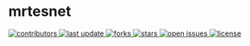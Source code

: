 # mrtesnet





<!-- Badges -->
<p>
  <a href="https://github.com/mrfastes">
    <img src="https://img.shields.io/github/contributors/Louis3797/awesome-readme-template" alt="contributors" />
  </a>
  <a href="">
    <img src="https://img.shields.io/github/last-commit/mrfastes/exorde" alt="last update" />
  </a>
  <a href="https://github.com/mrfastes">
    <img src="https://img.shields.io/github/forks/mrfastes/exorde" alt="forks" />
  </a>
  <a href="https://github.com/mrfastes">
    <img src="https://img.shields.io/github/stars/mrfastes" alt="stars" />
  </a>
  <a href="https://github.com/mrfastes">
    <img src="https://img.shields.io/github/issues/mrfastes/exorde" alt="open issues" />
  </a>
  <a href="https://github.com/mrfastes">
    <img src="https://img.shields.io/github/license/Louis3797/awesome-readme-template.svg" alt="license" />
  </a>
</p>
